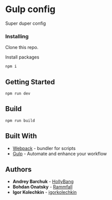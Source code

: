 # Gulp config

Super duper config



### Installing

Clone this repo.

Install packages

```
npm i
```


## Getting Started

```
npm run dev
```

## Build

```
npm run build
```

## Built With

* [Webpack](https://webpack.js.org/) - bundler for scripts
* [Gulp](https://gulpjs.com/) - Automate and enhance your workflow


## Authors

* **Andrey Barchuk** - [HollyBang](https://github.com/HollyBang)
* **Bohdan Onatsky** - [Rammfall](https://github.com/Rammfall)
* **Igor Kolechkin** - [igorkolechkin](https://github.com/igorkolechkin)




